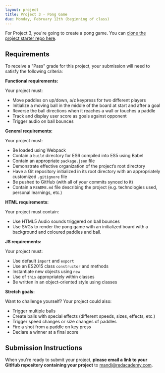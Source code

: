 ```yaml
---
layout: project
title: Project 3 - Pong Game
due: Monday, February 12th (beginning of class)
---
```


For Project 3, you're going to create a pong game. You can [clone the project starter repo here](https://github.com/redacademy/pong-starter).

## Requirements

To receive a "Pass" grade for this project, your submission will need to satisfy the following criteria:

**Functional requirements:**

Your project must:

* Move paddles on up/down, a/z keypress for two different players
* Initialize a moving ball in the middle of the board at start and after a goal
* Reverse the ball directions when it reaches a wall or touches a paddle
* Track and display user score as goals against opponent
* Trigger audio on ball bounces

**General requirements:**

Your project must:

* Be loaded using Webpack
* Contain a `build` directory for ES6 compiled into ES5 using Babel
* Contain an appropriate `package.json` file
* Demonstrate effective organization of the project’s root directory
* Have a Git repository initialized in its root directory with an appropriately customized `.gitignore` file
* Be pushed to GitHub (with all of your commits synced to it)
* Contain a `README.md` file describing the project (e.g. technologies used, personal learnings, etc.)

**HTML requirements:**

Your project must contain:

* Use HTML5 Audio sounds triggered on ball bounces
* Use SVGs to render the pong game with an initialized board with a background and coloured paddles and ball.

**JS requirements:**

Your project must:

* Use default `import` and `export`
* Use an ES2015 class `constructor` and methods
* Instantiate new objects using `new`
* Use of `this` appropriately within classes
* Be written in an object-oriented style using classes

**Stretch goals:**

Want to challenge yourself? Your project could also:

* Trigger multiple balls
* Create balls with special effects (different speeds, sizes, effects, etc.)
* Trigger speed changes or size changes of paddles
* Fire a shot from a paddle on key press
* Declare a winner at a final score

## Submission Instructions

When you're ready to submit your project, **please email a link to your GitHub repository containing your project** to [mandi@redacademy.com](mailto:mandi@redacademy.com).
